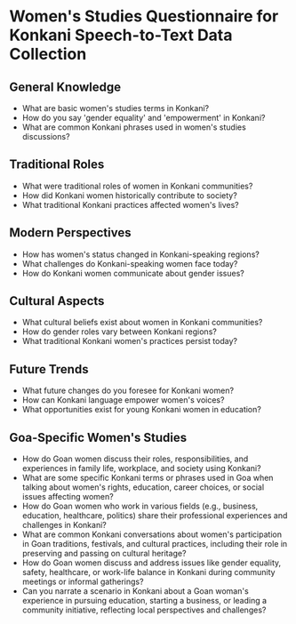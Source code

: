 # Women's Studies Questionnaire for Konkani Speech-to-Text Data Collection

## General Knowledge
- What are basic women's studies terms in Konkani?
- How do you say 'gender equality' and 'empowerment' in Konkani?
- What are common Konkani phrases used in women's studies discussions?

## Traditional Roles
- What were traditional roles of women in Konkani communities?
- How did Konkani women historically contribute to society?
- What traditional Konkani practices affected women's lives?

## Modern Perspectives
- How has women's status changed in Konkani-speaking regions?
- What challenges do Konkani-speaking women face today?
- How do Konkani women communicate about gender issues?

## Cultural Aspects
- What cultural beliefs exist about women in Konkani communities?
- How do gender roles vary between Konkani regions?
- What traditional Konkani women's practices persist today?

## Future Trends
- What future changes do you foresee for Konkani women?
- How can Konkani language empower women's voices?
- What opportunities exist for young Konkani women in education?

## Goa-Specific Women's Studies
- How do Goan women discuss their roles, responsibilities, and experiences in family life, workplace, and society using Konkani?
- What are some specific Konkani terms or phrases used in Goa when talking about women's rights, education, career choices, or social issues affecting women?
- How do Goan women who work in various fields (e.g., business, education, healthcare, politics) share their professional experiences and challenges in Konkani?
- What are common Konkani conversations about women's participation in Goan traditions, festivals, and cultural practices, including their role in preserving and passing on cultural heritage?
- How do Goan women discuss and address issues like gender equality, safety, healthcare, or work-life balance in Konkani during community meetings or informal gatherings?
- Can you narrate a scenario in Konkani about a Goan woman's experience in pursuing education, starting a business, or leading a community initiative, reflecting local perspectives and challenges?
